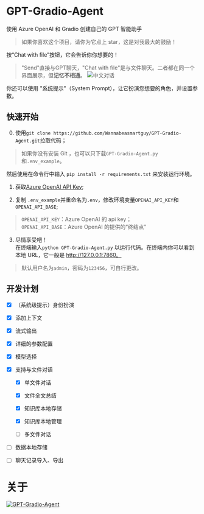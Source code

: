 # GPT-Gradio-Agent
使用 Azure OpenAI 和 Gradio 创建自己的 GPT 智能助手
> 如果你喜欢这个项目，请你为它点上 star，这是对我最大的鼓励！

按“Chat with file”按钮，它会告诉你你想要的！
> "Send"直接与GPT聊天，"Chat with file"是与文件聊天。二者都在同一个界面展示，但**记忆不相通**。
![中文对话](https://github.com/Wannabeasmartguy/GPT-Gradio-Agent/assets/107250451/9a48b9cc-f85a-4213-aa90-22276c6f14fc)

你还可以使用 "系统提示"（System Prompt），让它扮演您想要的角色，并设置参数。

## 快速开始
0. 使用`git clone https://github.com/Wannabeasmartguy/GPT-Gradio-Agent.git`拉取代码；

> 如果你没有安装 Git ，也可以只下载`GPT-Gradio-Agent.py`和`.env_example`。

  然后使用在命令行中输入 `pip install -r requirements.txt` 来安装运行环境。

1. 获取[Azure OpenAI API Key](https://portal.azure.com/#home);

2. 复制 `.env_example`并重命名为`.env`，修改环境变量`OPENAI_API_KEY`和`OPENAI_API_BASE`;  
  > `OPENAI_API_KEY`：Azure OpenAI 的 api key；  
  > `OPENAI_API_BASE`：Azure OpenAI 的提供的“终结点”

3. 尽情享受吧！  
   在终端输入`python GPT-Gradio-Agent.py` 以运行代码。在终端内你可以看到本地 URL，它一般是 http://127.0.0.1:7860。
> 默认用户名为`admin`，密码为`123456`，可自行更改。

## 开发计划

- [x] （系统级提示）身份扮演

- [x] 添加上下文

- [x] 流式输出

- [x] 详细的参数配置

- [x] 模型选择

- [x] 支持与文件对话
  
  - [x] 单文件对话
  
  - [x] 文件全文总结

  - [x] 知识库本地存储
  
  - [x] 知识库本地管理

  - [ ] 多文件对话

- [ ] 数据本地存储

- [ ] 聊天记录导入、导出

# 关于
[![GPT-Gradio-Agent](https://github-readme-stats-wannabeasmartguy.vercel.app/api?username=Wannabeasmartguy&show_icons=true&theme=vue)](https://github.com/Wannabeasmartguy/GPT-Gradio-Agent)    
